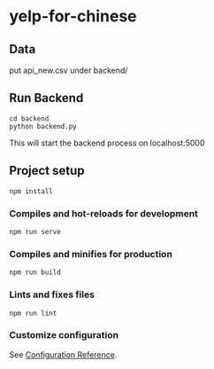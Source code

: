 # yelp-for-chinese

## Data
put api_new.csv under backend/

## Run Backend
```
cd backend
python backend.py
```
This will start the backend process on localhost:5000

## Project setup
```
npm install
```

### Compiles and hot-reloads for development
```
npm run serve
```

### Compiles and minifies for production
```
npm run build
```

### Lints and fixes files
```
npm run lint
```

### Customize configuration
See [Configuration Reference](https://cli.vuejs.org/config/).
